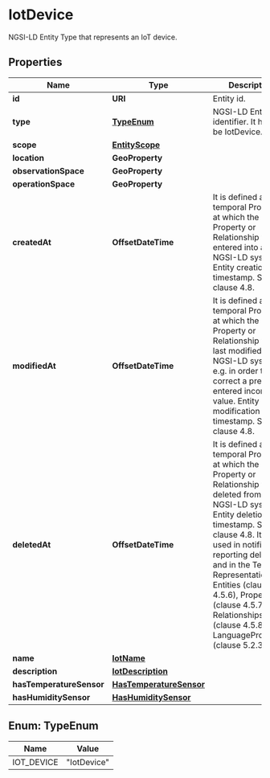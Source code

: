 

# IotDevice

NGSI-LD Entity Type that represents an IoT device. 

## Properties

| Name | Type | Description | Notes |
|------------ | ------------- | ------------- | -------------|
|**id** | **URI** | Entity id.  |  [optional] |
|**type** | [**TypeEnum**](#TypeEnum) | NGSI-LD Entity identifier. It has to be IotDevice. |  |
|**scope** | [**EntityScope**](EntityScope.md) |  |  [optional] |
|**location** | **GeoProperty** |  |  [optional] |
|**observationSpace** | **GeoProperty** |  |  [optional] |
|**operationSpace** | **GeoProperty** |  |  [optional] |
|**createdAt** | **OffsetDateTime** | It is defined as the temporal Property at which the Entity, Property or Relationship was entered into an NGSI-LD system.  Entity creation timestamp. See clause 4.8.  |  [optional] |
|**modifiedAt** | **OffsetDateTime** | It is defined as the temporal Property at which the Entity, Property or Relationship was last modified in an NGSI-LD system, e.g. in order to correct a previously entered incorrect value.  Entity last modification timestamp. See clause 4.8.  |  [optional] |
|**deletedAt** | **OffsetDateTime** | It is defined as the temporal Property at which the Entity, Property or Relationship was deleted from an NGSI-LD system.  Entity deletion timestamp. See clause 4.8. It is only used in notifications reporting deletions and in the Temporal Representation of Entities (clause 4.5.6), Properties (clause 4.5.7), Relationships (clause 4.5.8) and LanguageProperties (clause 5.2.32).  |  [optional] |
|**name** | [**IotName**](IotName.md) |  |  [optional] |
|**description** | [**IotDescription**](IotDescription.md) |  |  |
|**hasTemperatureSensor** | [**HasTemperatureSensor**](HasTemperatureSensor.md) |  |  [optional] |
|**hasHumiditySensor** | [**HasHumiditySensor**](HasHumiditySensor.md) |  |  [optional] |



## Enum: TypeEnum

| Name | Value |
|---- | -----|
| IOT_DEVICE | &quot;IotDevice&quot; |



